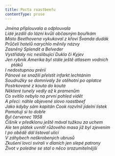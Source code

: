 ```yaml
---
title: Pocta roastbeefu
contentType: prose
---
```


_Jména připlouvala a odplouvala  
Lidé jezdili do lázní kvůli občasným bouřkám  
Místo Beethovena vykukoval z křoví Švanda dudák  
Průčelí hotelů narychlo měnily názvy  
Zasněný Splendit a Belveder  
Vystřídaly nic neslibující Dukla či Kyjev  
Jen rybník Amerika byl stále ještě atlasem vodních  
     ptáků  
I nedostupnou prérií  
Pánové se snažili přelstít infarkt lechtáním  
Soudružky se domnívaly že otěhotní po oplatce  
Postrkované z kouta do kouta  
Některé tunely vedly až k pramenům  
Co svítilo nebylo na první pohled vidět  
A přeci: náhle objevené slovo roastbeef  
Jako kdyby sám kapitán Cook rozvlnil jídelní lístek  
Pamatuji si to dobře  
Byl červenec 1958  
Číšník v předklonu ještě mával tužkou za uchem  
Ale ten plátek uvnitř růžového masa již byl zjevením  
I po obědě dál listoval ulicí  
V záhybech naškrobených ubrusů  
Zkušení lovci svírali v dlaních jen slepé patrony  
Život v poledne se stal o něco srozumitelnější_
